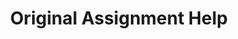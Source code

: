 ---
title: "Original Assignment Help"
#heading: "Why we are the Best Nursing Tutors and Writers"
description: "As nursing students progress through their academic journey, they are required to complete various writing assignments. These assignments form a crucial part of their academic assessment and can be challenging to complete, especially when students have a limited understanding of the subject matter or struggle with academic writing conventions. To alleviate this challenge, nursing school tutors offer original assignment help services that can assist nursing students in writing high-quality assignments that meet the required academic standards."
layout: "services"
bullet_points:
  - "Nursing Dissertation writing service"
  - "Nursing Essay writing service"
  - "Nursing Thesis writing service"
  - "Nursing Research paper writing service"
  - "Nursing Plagiarism report writing service"
  - "Nursing Turnitin Check reported"
  - "Nursing Human generated Content"
draft: false

features:
- title: "Nursing Dissertation Writing Service"
  description: "Dissertations are one of the most challenging assignments nursing students encounter, and writing one can be a daunting task. Nursing school tutors offer dissertation writing services that help students develop a well-researched and well-structured dissertation that meets the required academic standards. Tutors work with students to understand the research topic, develop an appropriate research design, and provide guidance on the data analysis process."
  image: "images/features/01.webp"
- title: "Nursing Essay Writing Service"
  description: "Essays are a common form of writing assignments that nursing students are required to complete. Nursing school tutors offer essay writing services that can help students develop high-quality essays that adhere to the academic requirements. Tutors assist students in developing an appropriate essay structure, crafting a compelling thesis statement, and providing evidence-based arguments to support their claims."
  image: "images/features/02.webp"
- title: "Nursing Thesis Writing Service"
  description: "Thesis writing is a challenging task that requires a high level of academic writing proficiency. Nursing school tutors offer thesis writing services that can assist students in developing a well-researched and well-structured thesis that meets the academic requirements. Tutors work with students to identify a suitable research topic, develop a research design, and provide guidance on the data analysis process."
  image: "images/features/04.webp"
- title: "Nursing Research Paper Writing Service"
  description: "Research papers are an essential component of nursing school assignments, and students must write high-quality papers that meet the academic standards. Nursing school tutors offer research paper writing services that can help students develop well-researched and well-structured papers that meet the required academic standards. Tutors assist students in identifying a research topic, developing a research design, and providing guidance on the data analysis process."
  image: "images/features/05.webp"
- title: "Nursing Plagiarism Report Writing Service"
  description: "Plagiarism is a serious offense that can lead to academic penalties, including expulsion. Nursing school tutors offer plagiarism report writing services that can help students check their assignments for plagiarism. Tutors use specialized plagiarism detection software to identify any instances of plagiarism and provide a detailed report that outlines the sources of the plagiarism."
  image: "images/features/06.webp"
- title: "Nursing Turnitin Check Report"
  description: "Turnitin is a popular plagiarism detection software that many nursing schools use to check students' assignments for plagiarism. Nursing school tutors offer Turnitin check report services that can help students identify any instances of plagiarism in their assignments. Tutors use Turnitin to check students' assignments for plagiarism and provide a detailed report that outlines the sources of the plagiarism."
  image: "images/features/06.webp"
- title: "Nursing Human-generated Content"
  description: "Human-generated content is an essential aspect of original assignment help services. Nursing school tutors use their expertise and knowledge to provide students with high-quality assignments that meet the required academic standards. Tutors work with students to ensure that their assignments are well-researched, well-structured, and adhere to the academic requirements. Nursing school tutors offer original assignment help services that can assist nursing students in writing high-quality assignments that meet the required academic standards. Nursing school tutors offer dissertation writing services, essay writing services, thesis writing services, research paper writing services, plagiarism report writing services, Turnitin check report services, and human-generated content services that can help nursing students excel in their academic careers. With the help of nursing school tutors, nursing students can achieve academic success and develop the skills necessary to succeed in their nursing careers."
  image: "images/features/06.webp"
---